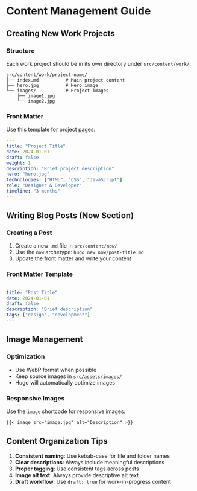 # Content Management Guide

## Creating New Work Projects

### Structure
Each work project should be in its own directory under `src/content/work/`:

```
src/content/work/project-name/
├── index.md          # Main project content
├── hero.jpg          # Hero image
└── images/           # Project images
    ├── image1.jpg
    └── image2.jpg
```

### Front Matter
Use this template for project pages:

```yaml
---
title: "Project Title"
date: 2024-01-01
draft: false
weight: 1
description: "Brief project description"
hero: "hero.jpg"
technologies: ["HTML", "CSS", "JavaScript"]
role: "Designer & Developer"
timeline: "3 months"
---
```

## Writing Blog Posts (Now Section)

### Creating a Post
1. Create a new `.md` file in `src/content/now/`
2. Use the `now` archetype: `hugo new now/post-title.md`
3. Update the front matter and write your content

### Front Matter Template
```yaml
---
title: "Post Title"
date: 2024-01-01
draft: false
description: "Brief description"
tags: ["design", "development"]
---
```

## Image Management

### Optimization
- Use WebP format when possible
- Keep source images in `src/assets/images/`
- Hugo will automatically optimize images

### Responsive Images
Use the `image` shortcode for responsive images:

```markdown
{{< image src="image.jpg" alt="Description" >}}
```

## Content Organization Tips

1. **Consistent naming**: Use kebab-case for file and folder names
2. **Clear descriptions**: Always include meaningful descriptions
3. **Proper tagging**: Use consistent tags across posts
4. **Image alt text**: Always provide descriptive alt text
5. **Draft workflow**: Use `draft: true` for work-in-progress content
